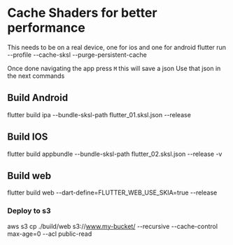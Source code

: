  # Cache Shaders for better performance
This needs to be on a real device, one for ios and one for android
flutter run --profile --cache-sksl --purge-persistent-cache

Once done navigating the app press `M` this will save a json
Use that json in the next commands

## Build Android
flutter build ipa  --bundle-sksl-path flutter_01.sksl.json --release

## Build IOS
flutter build appbundle --bundle-sksl-path flutter_02.sksl.json --release -v

## Build web
flutter build web --dart-define=FLUTTER_WEB_USE_SKIA=true --release

### Deploy to s3
aws s3 cp ./build/web s3://www.my-bucket/ --recursive --cache-control max-age=0 --acl public-read
